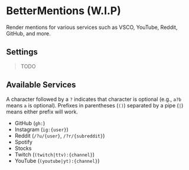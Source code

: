# BetterMentions (W.I.P)

Render mentions for various services such as VSCO, YouTube, Reddit, GitHub, and more.

## Settings

> TODO

## Available Services

A character followed by a `?` indicates that character is optional (e.g., `a?b` means `a` is optional). Prefixes in parentheses (`()`) separated by a pipe (`|`) means either prefix will work.

- GitHub (`gh:`)
- Instagram (`ig:{user}`)
- Reddit (`/?u/{user}`, `/?r/{subreddit}`)
- Spotify
- Stocks
- Twitch (`(twitch|ttv):{channel}`)
- YouTube (`(youtube|yt):{channel}`)

